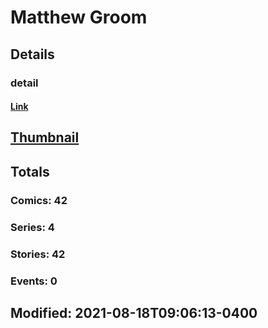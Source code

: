 # Matthew  Groom 
## Details
### detail
#### [Link](http://marvel.com/comics/creators/14054/matthew_groom?utm_campaign=apiRef&utm_source=225578a89fc76f3d20fbffda5d17a88d)
## [Thumbnail](http://i.annihil.us/u/prod/marvel/i/mg/b/40/image_not_available.jpg)
## Totals
### Comics: 42
### Series: 4
### Stories: 42
### Events: 0
## Modified: 2021-08-18T09:06:13-0400